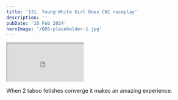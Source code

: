 ```yaml
---
title: '131. Young White Girl Does CNC raceplay'
description: ''
pubDate: '10 Feb 2024'
heroImage: '/QOS-placeholder-1.jpg'
---
```

<iframe src="https://drive.google.com/file/d/1HPOVsVoSWcdgHJ72i2DRJ_0OdZBRLQTC/preview" width="200" height="100" allow="autoplay" allowfullscreen="allowfullscreen"></iframe>

When 2 taboo fetishes converge it makes an amazing experience.